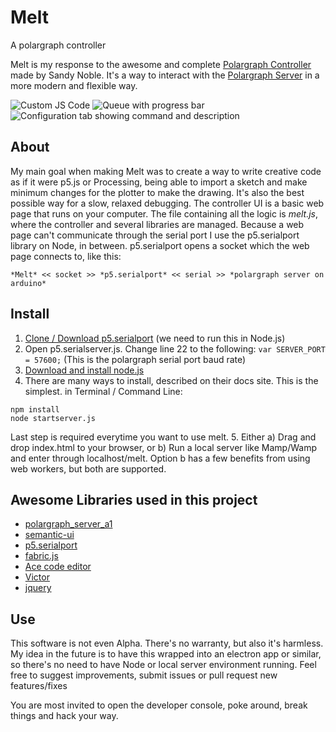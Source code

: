 # Melt
A polargraph controller

Melt is my response to the awesome and complete [Polargraph Controller](https://github.com/euphy/polargraphcontroller) made by Sandy Noble. It's a way to interact with the [Polargraph Server](https://github.com/euphy/polargraph_server_a1) in a more modern and flexible way.

![Custom JS Code](https://imgur.com/1YWHNgT.png "Melt Code")
![Queue with progress bar](https://imgur.com/xBnWbj4.png "Melt Queue")
![Configuration tab showing command and description](https://imgur.com/uJybIep.png "Melt Configuration")

## About
My main goal when making Melt was to create a way to write creative code as if it were p5.js or Processing, being able to import a sketch and make minimum changes for the plotter to make the drawing. It's also the best possible way for a slow, relaxed debugging.
The controller UI is a basic web page that runs on your computer. The file containing all the logic is *melt.js*, where the controller and several libraries are managed.
Because a web page can't communicate through the serial port I use the p5.serialport library on Node, in between. p5.serialport opens a socket which the web page connects to, like this:

`*Melt* << socket >> *p5.serialport* << serial >> *polargraph server on arduino*`

## Install

1. [Clone / Download p5.serialport](https://github.com/vanevery/p5.serialport) (we need to run this in Node.js)
2. Open p5.serialserver.js. Change line 22 to the following:
`var SERVER_PORT = 57600;`
(This is the polargraph serial port baud rate)
3. [Download and install node.js](https://nodejs.org/en/download/)
4. There are many ways to install, described on their docs site. This is the simplest. in Terminal / Command Line:
```cd path/to/p5.serialport
npm install
node startserver.js
```
Last step is required everytime you want to use melt.
5. Either a) Drag and drop index.html to your browser, or b) Run a local server like Mamp/Wamp and enter through localhost/melt. Option b has a few benefits from using web workers, but both are supported.

## Awesome Libraries used in this project
- [polargraph_server_a1](https://github.com/euphy/polargraph_server_a1)
- [semantic-ui](https://semantic-ui.com/)
- [p5.serialport](https://github.com/vanevery/p5.serialport)
- [fabric.js](http://fabricjs.com)
- [Ace code editor](https://ace.c9.io/)
- [Victor](http://victorjs.org)
- [jquery](https://jquery.com/)

## Use

This software is not even Alpha. There's no warranty, but also it's harmless. My idea in the future is to have this wrapped into an electron app or similar, so there's no need to have Node or local server environment running.
Feel free to suggest improvements, submit issues or pull request new features/fixes

You are most invited to open the developer console, poke around, break things and hack your way.
